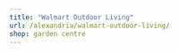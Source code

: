 ```yaml
---
title: "Walmart Outdoor Living"
url: /alexandria/walmart-outdoor-living/
shop: garden centre
---
```

